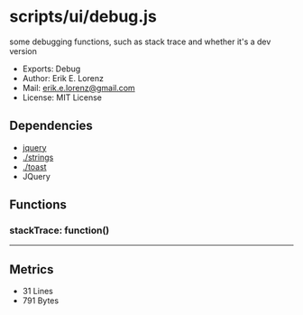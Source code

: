 # scripts/ui/debug.js


some debugging functions, such as stack trace and whether it's a dev version

* Exports: Debug
* Author: Erik E. Lorenz 
* Mail: <erik.e.lorenz@gmail.com>
* License: MIT License


## Dependencies

* <a href="jquery.html">jquery</a>
* <a href="./strings.html">./strings</a>
* <a href="./toast.html">./toast</a>
* JQuery


## Functions

###     stackTrace: function()

---

## Metrics

* 31 Lines
* 791 Bytes

